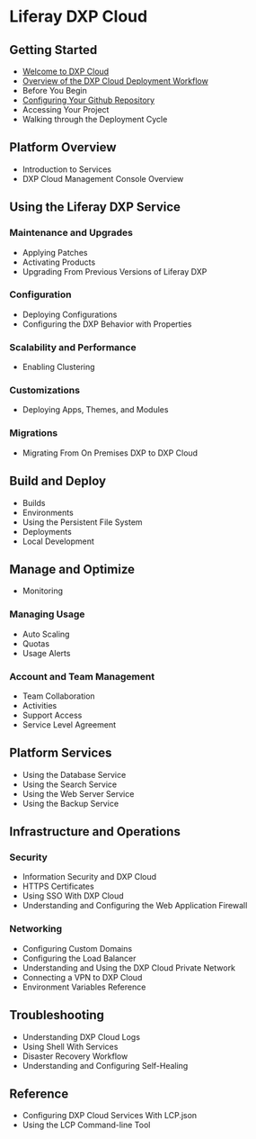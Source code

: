 # Liferay DXP Cloud

## Getting Started

* [Welcome to DXP Cloud](./getting-started/welcome-to-dxp-cloud.md)
* [Overview of the DXP Cloud Deployment Workflow](./getting-started/overview-of-the-dxp-cloud-deployment-workflow.md)
* Before You Begin
* [Configuring Your Github Repository](./getting-started/configuring-your-github-repository.md)
* Accessing Your Project
* Walking through the Deployment Cycle

## Platform Overview

* Introduction to Services
* DXP Cloud Management Console Overview

## Using the Liferay DXP Service

### Maintenance and Upgrades

* Applying Patches
* Activating Products
* Upgrading From Previous Versions of Liferay DXP

### Configuration

* Deploying Configurations
* Configuring the DXP Behavior with Properties

### Scalability and Performance

* Enabling Clustering

### Customizations

* Deploying Apps, Themes, and Modules

### Migrations

* Migrating From On Premises DXP to DXP Cloud

## Build and Deploy

* Builds
* Environments
* Using the Persistent File System
* Deployments
* Local Development

## Manage and Optimize

* Monitoring

### Managing Usage

* Auto Scaling
* Quotas
* Usage Alerts

### Account and Team Management

* Team Collaboration
* Activities
* Support Access
* Service Level Agreement

## Platform Services

* Using the Database Service
* Using the Search Service
* Using the Web Server Service
* Using the Backup Service

## Infrastructure and Operations

### Security

* Information Security and DXP Cloud
* HTTPS Certificates
* Using SSO With DXP Cloud
* Understanding and Configuring the Web Application Firewall

### Networking

* Configuring Custom Domains
* Configuring the Load Balancer
* Understanding and Using the DXP Cloud Private Network
* Connecting a VPN to DXP Cloud
* Environment Variables Reference

## Troubleshooting

* Understanding DXP Cloud Logs
* Using Shell With Services
* Disaster Recovery Workflow
* Understanding and Configuring Self-Healing

## Reference

* Configuring DXP Cloud Services With LCP.json
* Using the LCP Command-line Tool

